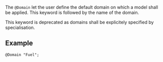 The `@Domain` let the user define the default domain on which a model
shall be applied. This keyword is followed by the name of the domain.

This keyword is deprecated as domains shall be explicitely specified
by specialisation.

## Example

~~~~{.cpp}
@Domain "Fuel";
~~~~~~~~~~~~~~~~~~~~~~~~~~~~~~
